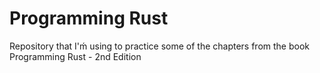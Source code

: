 # Programming Rust

Repository that I'ḿ using to practice some of the chapters from the book Programming Rust - 2nd Edition
